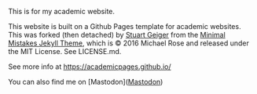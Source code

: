 This is for my academic website. 

This website is built on a Github Pages template for academic websites. This was forked (then detached) by [Stuart Geiger](https://github.com/staeiou) from the [Minimal Mistakes Jekyll Theme](https://mmistakes.github.io/minimal-mistakes/), which is © 2016 Michael Rose and released under the MIT License. See LICENSE.md.

See more info at https://academicpages.github.io/

You can also find me on [Mastodon](<a rel="me" href="https://mastodon.social/@coltjensen">Mastodon</a>)


